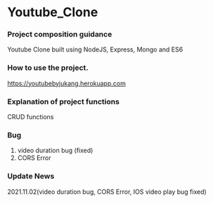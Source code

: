 Youtube_Clone
==============


### Project composition guidance
Youtube Clone built using NodeJS, Express, Mongo and ES6

### How to use the project.
https://youtubebyjukang.herokuapp.com

### Explanation of project functions
CRUD functions

### Bug
1. video duration bug (fixed)
2. CORS Error


### Update News
2021.11.02(video duration bug, CORS Error, IOS video play bug fixed)

